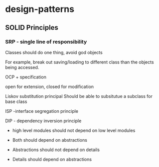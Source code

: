 # design-patterns

## SOLID Principles

### SRP - single line of responsibility
Classes should do one thing, avoid god objects

For example, break out saving/loading to different class than the objects being accessed.


OCP + specification


open for extension, closed for modification

Liskov substitution principal
Should be able to subsitutue a subclass for base class



ISP -interface segregation principle


DIP - dependency inversion principle
- high level modules should not depend on low level modules
- Both should depend on abstractions

- Abstractions should not depend on details
- Details should depend on abstractions
